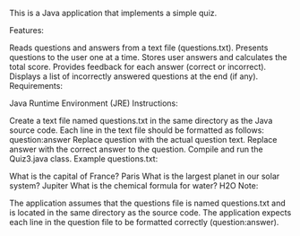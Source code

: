 This is a Java application that implements a simple quiz.

Features:

Reads questions and answers from a text file (questions.txt).
Presents questions to the user one at a time.
Stores user answers and calculates the total score.
Provides feedback for each answer (correct or incorrect).
Displays a list of incorrectly answered questions at the end (if any).
Requirements:

Java Runtime Environment (JRE)
Instructions:

Create a text file named questions.txt in the same directory as the Java source code.
Each line in the text file should be formatted as follows:
question:answer
Replace question with the actual question text.
Replace answer with the correct answer to the question.
Compile and run the Quiz3.java class.
Example questions.txt:

What is the capital of France? Paris
What is the largest planet in our solar system? Jupiter
What is the chemical formula for water? H2O
Note:

The application assumes that the questions file is named questions.txt and is located in the same directory as the source code.
The application expects each line in the question file to be formatted correctly (question:answer).
